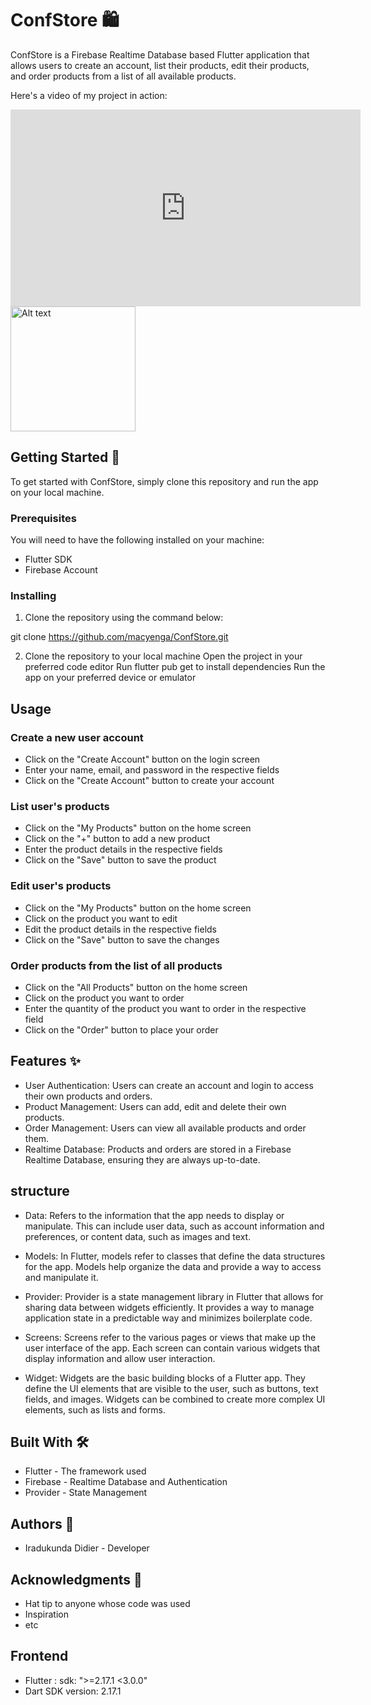 # ConfStore 🛍️

ConfStore is a Firebase Realtime Database based Flutter application that allows users to create an account, list their products, edit their products, and order products from a list of all available products.

Here's a video of my project in action:

<iframe width="560" height="315" src="https://youtu.be/xvMrcy4r7tQ" frameborder="0" allow="autoplay; encrypted-media" allowfullscreen></iframe>

<img src="relative/path/to/image.png" alt="Alt text" width="200" height="200">

## Getting Started 🚀

To get started with ConfStore, simply clone this repository and run the app on your local machine.

### Prerequisites

You will need to have the following installed on your machine:

- Flutter SDK
- Firebase Account

### Installing

1. Clone the repository using the command below:

git clone https://github.com/macyenga/ConfStore.git

2. Clone the repository to your local machine
Open the project in your preferred code editor
Run flutter pub get to install dependencies
Run the app on your preferred device or emulator

## Usage
### Create a new user account
- Click on the "Create Account" button on the login screen
- Enter your name, email, and password in the respective fields
- Click on the "Create Account" button to create your account
### List user's products
- Click on the "My Products" button on the home screen
- Click on the "+" button to add a new product
- Enter the product details in the respective fields
- Click on the "Save" button to save the product
### Edit user's products
- Click on the "My Products" button on the home screen
- Click on the product you want to edit
- Edit the product details in the respective fields
- Click on the "Save" button to save the changes
### Order products from the list of all products
- Click on the "All Products" button on the home screen
- Click on the product you want to order
- Enter the quantity of the product you want to order in the respective field
- Click on the "Order" button to place your order


## Features ✨

- User Authentication: Users can create an account and login to access their own products and orders.
- Product Management: Users can add, edit and delete their own products.
- Order Management: Users can view all available products and order them.
- Realtime Database: Products and orders are stored in a Firebase Realtime Database, ensuring they are always up-to-date.

## structure
- Data: Refers to the information that the app needs to display or manipulate. This can include user data, such as account information and preferences, or content data, such as images and text.

- Models: In Flutter, models refer to classes that define the data structures for the app. Models help organize the data and provide a way to access and manipulate it.

- Provider: Provider is a state management library in Flutter that allows for sharing data between widgets efficiently. It provides a way to manage application state in a predictable way and minimizes boilerplate code.

- Screens: Screens refer to the various pages or views that make up the user interface of the app. Each screen can contain various widgets that display information and allow user interaction.

- Widget: Widgets are the basic building blocks of a Flutter app. They define the UI elements that are visible to the user, such as buttons, text fields, and images. Widgets can be combined to create more complex UI elements, such as lists and forms.

## Built With 🛠️

- Flutter - The framework used
- Firebase - Realtime Database and Authentication
- Provider - State Management

## Authors 👥

- Iradukunda Didier - Developer

## Acknowledgments 🙏

- Hat tip to anyone whose code was used
- Inspiration
- etc


## Frontend

- Flutter :  sdk: ">=2.17.1 <3.0.0"
- Dart SDK version: 2.17.1
